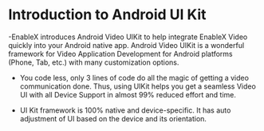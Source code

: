 # Introduction to Android UI Kit

-EnableX introduces Android Video UIKit to help integrate EnableX Video quickly into your Android native app. Android Video UIKit is a wonderful framework for Video Application Development for Android platforms (Phone, Tab, etc.) with many customization options.


- You code less, only 3 lines of code do all the magic of getting a video communication done. Thus, using UIKit helps you get a seamless Video UI with all Device Support in almost 99% reduced effort and time.

- UI Kit framework is 100% native and device-specific. It has auto adjustment of UI based on the device and its orientation.